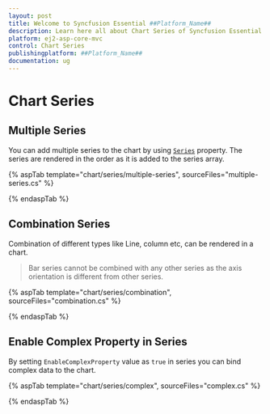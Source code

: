 ```yaml
---
layout: post
title: Welcome to Syncfusion Essential ##Platform_Name##
description: Learn here all about Chart Series of Syncfusion Essential ##Platform_Name## widgets based on HTML5 and jQuery.
platform: ej2-asp-core-mvc
control: Chart Series
publishingplatform: ##Platform_Name##
documentation: ug
---
```



# Chart Series

## Multiple Series

You can add multiple series to the chart by using [`Series`](https://help.syncfusion.com/cr/aspnetmvc-js2/Syncfusion.EJ2.Charts.ChartSeries.html) property.
The series are rendered in the order as it is added to the series array.

{% aspTab template="chart/series/multiple-series", sourceFiles="multiple-series.cs" %}

{% endaspTab %}

## Combination Series

Combination of different types like Line, column etc, can be rendered in a chart.

>Bar series cannot be combined with any other series as the axis orientation is different from other series.

{% aspTab template="chart/series/combination", sourceFiles="combination.cs" %}

{% endaspTab %}

## Enable Complex Property in Series

By setting `EnableComplexProperty` value as `true` in series you can bind complex data to the chart.

{% aspTab template="chart/series/complex", sourceFiles="complex.cs" %}

{% endaspTab %}
